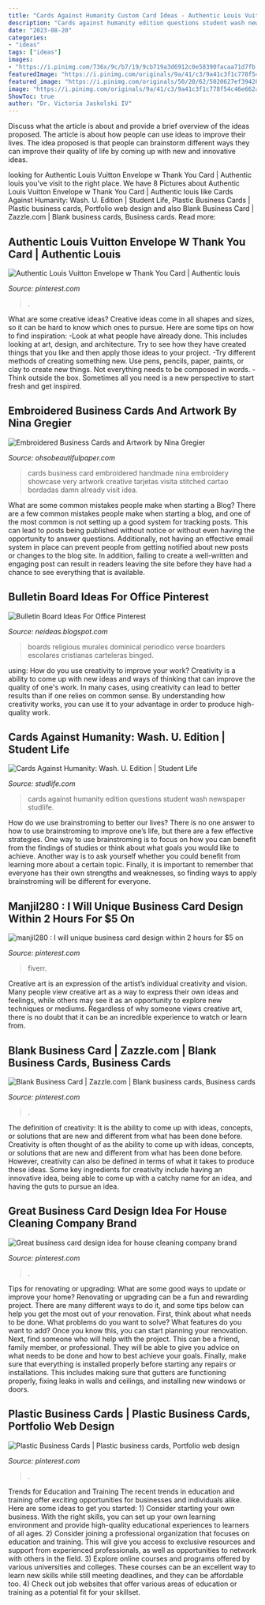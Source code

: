 ```yaml
---
title: "Cards Against Humanity Custom Card Ideas - Authentic Louis Vuitton Envelope W Thank You Card"
description: "Cards against humanity edition questions student wash newspaper studlife"
date: "2023-08-20"
categories:
- "ideas"
tags: ["ideas"]
images:
- "https://i.pinimg.com/736x/9c/b7/19/9cb719a3d6912c0e58390facaa71d7fb.jpg"
featuredImage: "https://i.pinimg.com/originals/9a/41/c3/9a41c3f1c778f54c46e662a7c3c1be9d.jpg"
featured_image: "https://i.pinimg.com/originals/50/20/62/5020627ef39428213992b049690cd4e4.jpg"
image: "https://i.pinimg.com/originals/9a/41/c3/9a41c3f1c778f54c46e662a7c3c1be9d.jpg"
ShowToc: true
author: "Dr. Victoria Jaskolski IV"
---
```



Discuss what the article is about and provide a brief overview of the ideas proposed.
The article is about how people can use ideas to improve their lives. The idea proposed is that people can brainstorm different ways they can improve their quality of life by coming up with new and innovative ideas.

	

		
looking for Authentic Louis Vuitton Envelope w Thank You Card | Authentic louis you've visit to the right place. We have 8 Pictures about Authentic Louis Vuitton Envelope w Thank You Card | Authentic louis like Cards Against Humanity: Wash. U. Edition | Student Life, Plastic Business Cards | Plastic business cards, Portfolio web design and also Blank Business Card | Zazzle.com | Blank business cards, Business cards. Read more:
		
    
## Authentic Louis Vuitton Envelope W Thank You Card | Authentic Louis

<img loading=lazy src="https://i.pinimg.com/736x/a7/5e/bc/a75ebcb5afa851191b54a4e766f4b8da.jpg" onerror="this.onerror=null;this.src='https://tse4.mm.bing.net/th?id=OIP.Ulf33zGIJ0MVpWPP-iZs5AHaHa&amp;pid=15.1';" alt="Authentic Louis Vuitton Envelope w Thank You Card | Authentic louis">

_Source: pinterest.com_

>. 

	

What are some creative ideas?
Creative ideas come in all shapes and sizes, so it can be hard to know which ones to pursue. Here are some tips on how to find inspiration: 
-Look at what people have already done. This includes looking at art, design, and architecture. Try to see how they have created things that you like and then apply those ideas to your project. 
-Try different methods of creating something new. Use pens, pencils, paper, paints, or clay to create new things. Not everything needs to be composed in words. 
-Think outside the box. Sometimes all you need is a new perspective to start fresh and get inspired.

    
## Embroidered Business Cards And Artwork By Nina Gregier

<img loading=lazy src="http://ohsobeautifulpaper.com/wp-content/uploads/2011/08/embroidered-business-cards.jpg" onerror="this.onerror=null;this.src='https://tse3.mm.bing.net/th?id=OIP.DLcJnnq9eSaT2y6VGJYe1QHaFj&amp;pid=15.1';" alt="Embroidered Business Cards and Artwork by Nina Gregier">

_Source: ohsobeautifulpaper.com_

>cards business card embroidered handmade nina embroidery showcase very artwork creative tarjetas visita stitched cartao bordadas damn already visit idea. 

	

What are some common mistakes people make when starting a Blog?
There are a few common mistakes people make when starting a blog, and one of the most common is not setting up a good system for tracking posts. This can lead to posts being published without notice or without even having the opportunity to answer questions. Additionally, not having an effective email system in place can prevent people from getting notified about new posts or changes to the blog site. In addition, failing to create a well-written and engaging post can result in readers leaving the site before they have had a chance to see everything that is available.

    
## Bulletin Board Ideas For Office Pinterest

<img loading=lazy src="https://i.pinimg.com/originals/98/5f/5f/985f5f09947a851f2ba769b410316791.jpg" onerror="this.onerror=null;this.src='https://tse4.mm.bing.net/th?id=OIP.1PosM6A62wStgDuAVGnCIQHaJ3&amp;pid=15.1';" alt="Bulletin Board Ideas For Office Pinterest">

_Source: neideas.blogspot.com_

>boards religious murales dominical periodico verse boarders escolares cristianas carteleras binged. 

	

using: How do you use creativity to improve your work?
Creativity is a ability to come up with new ideas and ways of thinking that can improve the quality of one's work. In many cases, using creativity can lead to better results than if one relies on common sense. By understanding how creativity works, you can use it to your advantage in order to produce high-quality work.

    
## Cards Against Humanity: Wash. U. Edition | Student Life

<img loading=lazy src="http://www.studlife.com/files/2012/10/Screen-Shot-2012-10-11-at-10.21.17-PM.png" onerror="this.onerror=null;this.src='https://tse1.mm.bing.net/th?id=OIP.K2mETxJaEQV3UvgJBwxSLAHaG8&amp;pid=15.1';" alt="Cards Against Humanity: Wash. U. Edition | Student Life">

_Source: studlife.com_

>cards against humanity edition questions student wash newspaper studlife. 

	

How do we use brainstroming to better our lives?
There is no one answer to how to use brainstroming to improve one’s life, but there are a few effective strategies. One way to use brainstroming is to focus on how you can benefit from the findings of studies or think about what goals you would like to achieve. Another way is to ask yourself whether you could benefit from learning more about a certain topic. Finally, it is important to remember that everyone has their own strengths and weaknesses, so finding ways to apply brainstroming will be different for everyone.

    
## Manjil280 : I Will Unique Business Card Design Within 2 Hours For $5 On

<img loading=lazy src="https://i.pinimg.com/originals/07/df/3a/07df3a0dce9411fad18e0bd198db1e2f.jpg" onerror="this.onerror=null;this.src='https://tse1.mm.bing.net/th?id=OIP.cI8y9xyHYWmO5I4ncIbtewHaFn&amp;pid=15.1';" alt="manjil280 : I will unique business card design within 2 hours for $5 on">

_Source: pinterest.com_

>fiverr. 

	

Creative art is an expression of the artist’s individual creativity and vision. Many people view creative art as a way to express their own ideas and feelings, while others may see it as an opportunity to explore new techniques or mediums. Regardless of why someone views creative art, there is no doubt that it can be an incredible experience to watch or learn from.

    
## Blank Business Card | Zazzle.com | Blank Business Cards, Business Cards

<img loading=lazy src="https://i.pinimg.com/originals/50/20/62/5020627ef39428213992b049690cd4e4.jpg" onerror="this.onerror=null;this.src='https://tse1.mm.bing.net/th?id=OIP.davugrNvpatNZIxK-KpmEAHaHa&amp;pid=15.1';" alt="Blank Business Card | Zazzle.com | Blank business cards, Business cards">

_Source: pinterest.com_

>. 

	

The definition of creativity: It is the ability to come up with ideas, concepts, or solutions that are new and different from what has been done before.
Creativity is often thought of as the ability to come up with ideas, concepts, or solutions that are new and different from what has been done before. However, creativity can also be defined in terms of what it takes to produce these ideas. Some key ingredients for creativity include having an innovative idea, being able to come up with a catchy name for an idea, and having the guts to pursue an idea.

    
## Great Business Card Design Idea For House Cleaning Company Brand

<img loading=lazy src="https://i.pinimg.com/736x/9c/b7/19/9cb719a3d6912c0e58390facaa71d7fb.jpg" onerror="this.onerror=null;this.src='https://tse1.mm.bing.net/th?id=OIP.zWDcpzQAmc_je6hrqYcRXgHaI2&amp;pid=15.1';" alt="Great business card design idea for house cleaning company brand">

_Source: pinterest.com_

>. 

	

Tips for renovating or upgrading: What are some good ways to update or improve your home?
Renovating or upgrading can be a fun and rewarding project. There are many different ways to do it, and some tips below can help you get the most out of your renovation. First, think about what needs to be done. What problems do you want to solve? What features do you want to add? Once you know this, you can start planning your renovation. Next, find someone who will help with the project. This can be a friend, family member, or professional. They will be able to give you advice on what needs to be done and how to best achieve your goals. Finally, make sure that everything is installed properly before starting any repairs or installations. This includes making sure that gutters are functioning properly, fixing leaks in walls and ceilings, and installing new windows or doors.

    
## Plastic Business Cards | Plastic Business Cards, Portfolio Web Design

<img loading=lazy src="https://i.pinimg.com/originals/9a/41/c3/9a41c3f1c778f54c46e662a7c3c1be9d.jpg" onerror="this.onerror=null;this.src='https://tse2.mm.bing.net/th?id=OIP.DNZ-ZlYDlmm4KTXhJubmaAHaEg&amp;pid=15.1';" alt="Plastic Business Cards | Plastic business cards, Portfolio web design">

_Source: pinterest.com_

>. 

	

Trends for Education and Training
The recent trends in education and training offer exciting opportunities for businesses and individuals alike. Here are some ideas to get you started: 1) Consider starting your own business. With the right skills, you can set up your own learning environment and provide high-quality educational experiences to learners of all ages. 2) Consider joining a professional organization that focuses on education and training. This will give you access to exclusive resources and support from experienced professionals, as well as opportunities to network with others in the field. 3) Explore online courses and programs offered by various universities and colleges. These courses can be an excellent way to learn new skills while still meeting deadlines, and they can be affordable too. 4) Check out job websites that offer various areas of education or training as a potential fit for your skillset.

